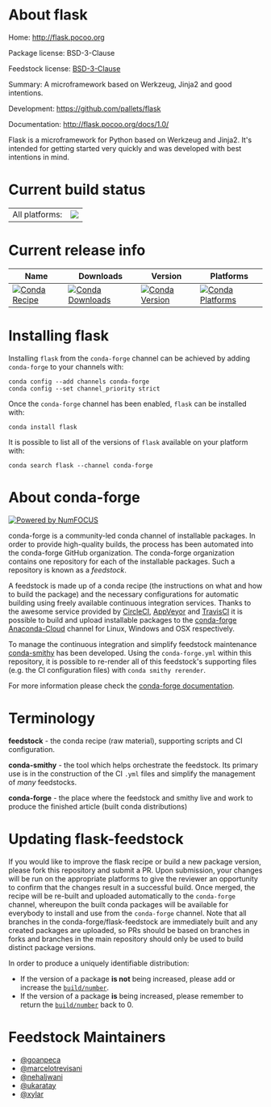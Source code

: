 About flask
===========

Home: http://flask.pocoo.org

Package license: BSD-3-Clause

Feedstock license: [BSD-3-Clause](https://github.com/conda-forge/flask-feedstock/blob/master/LICENSE.txt)

Summary: A microframework based on Werkzeug, Jinja2 and good intentions.

Development: https://github.com/pallets/flask

Documentation: http://flask.pocoo.org/docs/1.0/

Flask is a microframework for Python based on Werkzeug and Jinja2. It's
intended for getting started very quickly and was developed with best
intentions in mind.


Current build status
====================


<table><tr><td>All platforms:</td>
    <td>
      <a href="https://dev.azure.com/conda-forge/feedstock-builds/_build/latest?definitionId=2934&branchName=master">
        <img src="https://dev.azure.com/conda-forge/feedstock-builds/_apis/build/status/flask-feedstock?branchName=master">
      </a>
    </td>
  </tr>
</table>

Current release info
====================

| Name | Downloads | Version | Platforms |
| --- | --- | --- | --- |
| [![Conda Recipe](https://img.shields.io/badge/recipe-flask-green.svg)](https://anaconda.org/conda-forge/flask) | [![Conda Downloads](https://img.shields.io/conda/dn/conda-forge/flask.svg)](https://anaconda.org/conda-forge/flask) | [![Conda Version](https://img.shields.io/conda/vn/conda-forge/flask.svg)](https://anaconda.org/conda-forge/flask) | [![Conda Platforms](https://img.shields.io/conda/pn/conda-forge/flask.svg)](https://anaconda.org/conda-forge/flask) |

Installing flask
================

Installing `flask` from the `conda-forge` channel can be achieved by adding `conda-forge` to your channels with:

```
conda config --add channels conda-forge
conda config --set channel_priority strict
```

Once the `conda-forge` channel has been enabled, `flask` can be installed with:

```
conda install flask
```

It is possible to list all of the versions of `flask` available on your platform with:

```
conda search flask --channel conda-forge
```


About conda-forge
=================

[![Powered by NumFOCUS](https://img.shields.io/badge/powered%20by-NumFOCUS-orange.svg?style=flat&colorA=E1523D&colorB=007D8A)](http://numfocus.org)

conda-forge is a community-led conda channel of installable packages.
In order to provide high-quality builds, the process has been automated into the
conda-forge GitHub organization. The conda-forge organization contains one repository
for each of the installable packages. Such a repository is known as a *feedstock*.

A feedstock is made up of a conda recipe (the instructions on what and how to build
the package) and the necessary configurations for automatic building using freely
available continuous integration services. Thanks to the awesome service provided by
[CircleCI](https://circleci.com/), [AppVeyor](https://www.appveyor.com/)
and [TravisCI](https://travis-ci.com/) it is possible to build and upload installable
packages to the [conda-forge](https://anaconda.org/conda-forge)
[Anaconda-Cloud](https://anaconda.org/) channel for Linux, Windows and OSX respectively.

To manage the continuous integration and simplify feedstock maintenance
[conda-smithy](https://github.com/conda-forge/conda-smithy) has been developed.
Using the ``conda-forge.yml`` within this repository, it is possible to re-render all of
this feedstock's supporting files (e.g. the CI configuration files) with ``conda smithy rerender``.

For more information please check the [conda-forge documentation](https://conda-forge.org/docs/).

Terminology
===========

**feedstock** - the conda recipe (raw material), supporting scripts and CI configuration.

**conda-smithy** - the tool which helps orchestrate the feedstock.
                   Its primary use is in the construction of the CI ``.yml`` files
                   and simplify the management of *many* feedstocks.

**conda-forge** - the place where the feedstock and smithy live and work to
                  produce the finished article (built conda distributions)


Updating flask-feedstock
========================

If you would like to improve the flask recipe or build a new
package version, please fork this repository and submit a PR. Upon submission,
your changes will be run on the appropriate platforms to give the reviewer an
opportunity to confirm that the changes result in a successful build. Once
merged, the recipe will be re-built and uploaded automatically to the
`conda-forge` channel, whereupon the built conda packages will be available for
everybody to install and use from the `conda-forge` channel.
Note that all branches in the conda-forge/flask-feedstock are
immediately built and any created packages are uploaded, so PRs should be based
on branches in forks and branches in the main repository should only be used to
build distinct package versions.

In order to produce a uniquely identifiable distribution:
 * If the version of a package **is not** being increased, please add or increase
   the [``build/number``](https://docs.conda.io/projects/conda-build/en/latest/resources/define-metadata.html#build-number-and-string).
 * If the version of a package **is** being increased, please remember to return
   the [``build/number``](https://docs.conda.io/projects/conda-build/en/latest/resources/define-metadata.html#build-number-and-string)
   back to 0.

Feedstock Maintainers
=====================

* [@goanpeca](https://github.com/goanpeca/)
* [@marcelotrevisani](https://github.com/marcelotrevisani/)
* [@nehaljwani](https://github.com/nehaljwani/)
* [@ukaratay](https://github.com/ukaratay/)
* [@xylar](https://github.com/xylar/)

